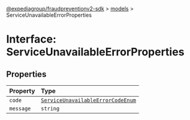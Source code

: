 [@expediagroup/fraudpreventionv2-sdk](../../index.md) > [models](../index.md) > ServiceUnavailableErrorProperties

# Interface: ServiceUnavailableErrorProperties

## Properties

| Property  | Type                                                                                               |
| :-------- | :------------------------------------------------------------------------------------------------- |
| `code`    | [`ServiceUnavailableErrorCodeEnum`](../type-aliases/type-alias.ServiceUnavailableErrorCodeEnum.md) |
| `message` | `string`                                                                                           |
